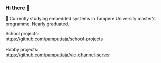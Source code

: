### Hi there 👋

📖 Currently studying embedded systems in Tampere University master's programme. Nearly graduated.

School projects: \
https://github.com/pamputtaja/school-projects \
\
Hobby projects: \
https://github.com/pamputtaja/vlc-channel-server

<!--
**pamputtaja/pamputtaja** is a ✨ _special_ ✨ repository because its `README.md` (this file) appears on your GitHub profile.

Here are some ideas to get you started:

- 🔭 I’m currently working on ...
- 🌱 I’m currently learning ...
- 👯 I’m looking to collaborate on ...
- 🤔 I’m looking for help with ...
- 💬 Ask me about ...
- 📫 How to reach me: ...
- 😄 Pronouns: ...
- ⚡ Fun fact: ...
-->
